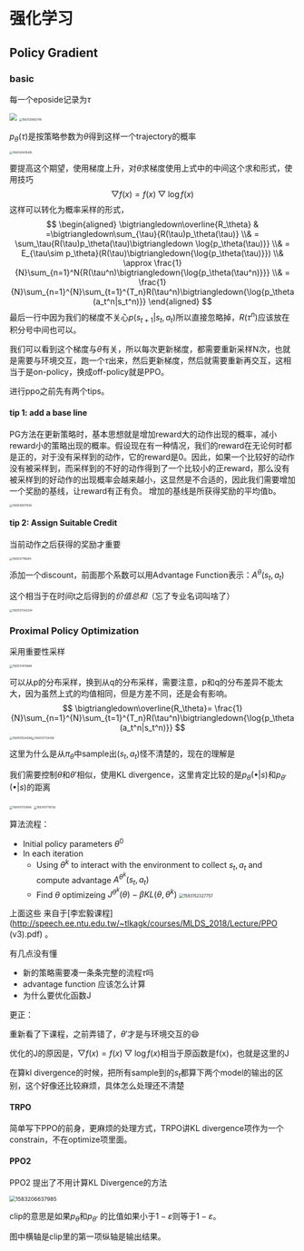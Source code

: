 
# 强化学习


## Policy Gradient 

### basic

每一个eposide记录为$\tau$

<img src="\4155986-0da7e5f276ec5aca.webp" style="zoom:80%;" />

<img src="/1583120692790.png" alt="1583120692790" style="zoom: 33%;" />

$p_\theta(\tau)$是按策略参数为$\theta$得到这样一个trajectory的概率

<img src="/1583120878285.png" alt="1583120878285" style="zoom: 33%;" />

要提高这个期望，使用梯度上升，对$\theta$求梯度使用上式中的中间这个求和形式，使用技巧
$$
\bigtriangledown f(x) = f(x)\bigtriangledown \log{f(x)}
$$
这样可以转化为概率采样的形式，
$$
\begin{aligned} 
\bigtriangledown\overline{R_\theta} & =\bigtriangledown\sum_{\tau}{R(\tau)p_\theta(\tau)}
\\& = \sum_\tau{R(\tau)p_\theta(\tau)\bigtriangledown \log{p_\theta(\tau)}}
\\& = E_{\tau\sim p_\theta}(R(\tau)\bigtriangledown{\log{p_\theta(\tau)}})
\\& \approx \frac{1}{N}\sum_{n=1}^N{R(\tau^n)\bigtriangledown{\log{p_\theta(\tau^n)}}}
\\& = \frac{1}{N}\sum_{n=1}^{N}\sum_{t=1}^{T_n}R(\tau^n)\bigtriangledown{\log{p_\theta (a_t^n|s_t^n)}}
\end{aligned}
$$
最后一行中因为我们的梯度不关心$p(s_{t+1}|s_t,a_t)$所以直接忽略掉，$R(\tau^n)$应该放在积分号中间也可以。

我们可以看到这个梯度与$\theta$有关，所以每次更新梯度，都需要重新采样N次，也就是需要与环境交互，跑一个$\tau$出来，然后更新梯度，然后就需要重新再交互，这相当于是on-policy，换成off-policy就是PPO。

进行ppo之前先有两个tips。

#### tip 1: add a base line

PG方法在更新策略时，基本思想就是增加reward大的动作出现的概率，减小reward小的策略出现的概率。假设现在有一种情况，我们的reward在无论何时都是正的，对于没有采样到的动作，它的reward是0。因此，如果一个比较好的动作没有被采样到，而采样到的不好的动作得到了一个比较小的正reward，那么没有被采样到的好动作的出现概率会越来越小，这显然是不合适的，因此我们需要增加一个奖励的基线，让reward有正有负。 增加的基线是所获得奖励的平均值b。

<img src="/1583136617036.png" alt="1583136617036" style="zoom:33%;" />

#### tip 2: Assign Suitable Credit 

当前动作之后获得的奖励才重要

<img src="/1583137118284.png" alt="1583137118284" style="zoom:33%;" />

添加一个discount，前面那个系数可以用Advantage Function表示：$A^\theta(s_t,a_t)$

这个相当于在时间t之后得到的*价值总和*（忘了专业名词叫啥了）

<img src="/1583137342234.png" alt="1583137342234" style="zoom:33%;" />

###  Proximal Policy Optimization 

采用重要性采样

<img src="/1583137476846.png" alt="1583137476846" style="zoom:33%;" />

可以从p的分布采样，换到从q的分布采样，需要注意，p和q的分布差异不能太大，因为虽然上式的均值相同，但是方差不同，还是会有影响。
$$
\bigtriangledown\overline{R_\theta}= \frac{1}{N}\sum_{n=1}^{N}\sum_{t=1}^{T_n}R(\tau^n)\bigtriangledown{\log{p_\theta (a_t^n|s_t^n)}}
$$
<img src="/1583151524298.png" alt="1583151524298" style="zoom:33%;" /><img src="/1583137724390.png" alt="1583137724390" style="zoom:33%;" />

这里为什么是从$\pi_\theta$中sample出$(s_t,a_t)$怪不清楚的，现在的理解是

我们需要控制$\theta$和$\theta'$相似，使用KL divergence，这里肯定比较的是$p_\theta(\bullet|s)$和$p_{\theta'}(\bullet|s)$的距离

<img src="/1583151733566.png" alt="1583151733566" style="zoom:33%;" />

<img src="/1583151778726.png" alt="1583151778726" style="zoom:33%;" />

算法流程：

- Initial policy parameters $\theta^0$
-  In each iteration 
	-  Using $\theta^k$ to interact with the environment to collect $s_t,a_t$  and compute advantage $A^{\theta^k}(s_t,a_t)$
	- Find $\theta$ optimizeing $J^{\theta^k}(\theta)-\beta KL(\theta,\theta^k)$ <img src="/1583152327757.png" alt="1583152327757" style="zoom: 50%;" />

上面这些 来自于[李宏毅课程](http://speech.ee.ntu.edu.tw/~tlkagk/courses/MLDS_2018/Lecture/PPO (v3).pdf) 。

有几点没有懂

- 新的策略需要凑一条条完整的流程$\tau$吗
- advantage function 应该怎么计算
- 为什么要优化函数J

更正：

重新看了下课程，之前弄错了，$\theta'$才是与环境交互的:smile:

优化的J的原因是，$\bigtriangledown f(x) = f(x)\bigtriangledown \log{f(x)}$相当于原函数是f(x)，也就是这里的J

在算kl divergence的时候，把所有sample到的$s_t$都算下两个model的输出的区别，这个好像还比较麻烦，具体怎么处理还不清楚

#### TRPO

简单写下PPO的前身，更麻烦的处理方式，TRPO讲KL divergence项作为一个constrain，不在optimize项里面。

#### PPO2

PPO2 提出了不用计算KL Divergence的方法

<img src="/1583206637985.png" alt="1583206637985" style="zoom:67%;" />



clip的意思是如果$p_\theta$和$p_{\theta'}$ 的比值如果小于$1-\varepsilon$则等于$1-\varepsilon$。

图中横轴是clip里的第一项纵轴是输出结果。





  





   
